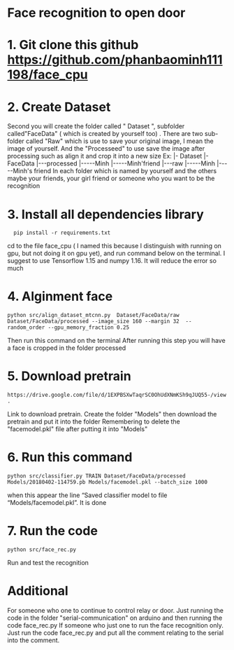 # Face recognition to open door
# 1. Git clone this github https://github.com/phanbaominh111198/face_cpu
# 2. Create Dataset 
Second you will create the folder called " Dataset ", subfolder called"FaceData" ( which is created by yourself too) . There are two sub-folder called "Raw" which is use to save your original image, I mean the image of yourself. And the "Processeed" to use save the image after processing such as align it and crop it into a new size
 Ex: |- Dataset
        |- FaceData
          |---processed
             |-----Minh
             |-----Minh'friend
          |---raw
             |-----Minh
             |-----Minh's friend
   In each folder which is named by yourself and the others maybe your friends, your girl friend or someone who you want to be the recognition
 
 # 3. Install all dependencies library 
      pip install -r requirements.txt
 cd to the file face_cpu ( I named this because I distinguish with running on gpu, but not doing it on gpu yet), and run command below on the terminal. I suggest to use Tensorflow 1.15 and numpy 1.16. It will reduce the error so much 
     
 
 # 4. Alginment face
    python src/align_dataset_mtcnn.py  Dataset/FaceData/raw Dataset/FaceData/processed --image_size 160 --margin 32  --random_order --gpu_memory_fraction 0.25
  Then run this command on the terminal
 After running this step you will have a face is cropped in the folder processed
 
 # 5. Download pretrain
    https://drive.google.com/file/d/1EXPBSXwTaqrSC0OhUdXNmKSh9qJUQ55-/view .
 Link to download pretrain.
 Create the folder "Models" then download the pretrain and put it into the folder
 Remembering to delete the "facemodel.pkl" file after putting it into "Models"
 # 6. Run this command 
    python src/classifier.py TRAIN Dataset/FaceData/processed Models/20180402-114759.pb Models/facemodel.pkl --batch_size 1000
 when this appear the line “Saved classifier model to file “Models/facemodel.pkl”. It is done 
 # 7. Run the code
    python src/face_rec.py 
 Run and test the recognition 
 # Additional 
 For someone who one to continue to control relay or door. Just running the code in the folder "serial-communication" on arduino and then running the code face_rec.py
  If someone who just one to run the face recognition only. Just run the code face_rec.py and put all the comment relating to the serial into the comment.
